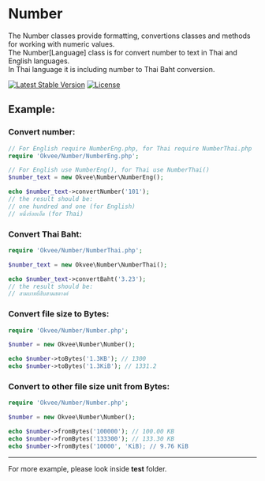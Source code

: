 # Number

The Number classes provide formatting, convertions classes and methods for working with numeric values.<br>
The Number[Language] class is for convert number to text in Thai and English languages.<br>
In Thai language it is including number to Thai Baht conversion.

[![Latest Stable Version](https://poser.pugx.org/okvee/number/v/stable)](https://packagist.org/packages/okvee/number)
[![License](https://poser.pugx.org/okvee/number/license)](https://packagist.org/packages/okvee/number)

## Example:

### Convert number:

```php
// For English require NumberEng.php, for Thai require NumberThai.php
require 'Okvee/Number/NumberEng.php';

// For English use NumberEng(), for Thai use NumberThai()
$number_text = new Okvee\Number\NumberEng();

echo $number_text->convertNumber('101');
// the result should be:
// one hundred and one (for English)
// หนึ่งร้อยเอ็ด (for Thai)
```

### Convert Thai Baht:

```php
require 'Okvee/Number/NumberThai.php';

$number_text = new Okvee\Number\NumberThai();

echo $number_text->convertBaht('3.23');
// the result should be:
// สามบาทยี่สิบสามสตางค์
```

### Convert file size to Bytes:

```php
require 'Okvee/Number/Number.php';

$number = new Okvee\Number\Number();

echo $number->toBytes('1.3KB'); // 1300
echo $number->toBytes('1.3KiB'); // 1331.2
```

### Convert to other file size unit from Bytes:

```php
require 'Okvee/Number/Number.php';

$number = new Okvee\Number\Number();

echo $number->fromBytes('100000'); // 100.00 KB
echo $number->fromBytes('133300'); // 133.30 KB
echo $number->fromBytes('10000', 'KiB); // 9.76 KiB
```

---

For more example, please look inside **test** folder.
